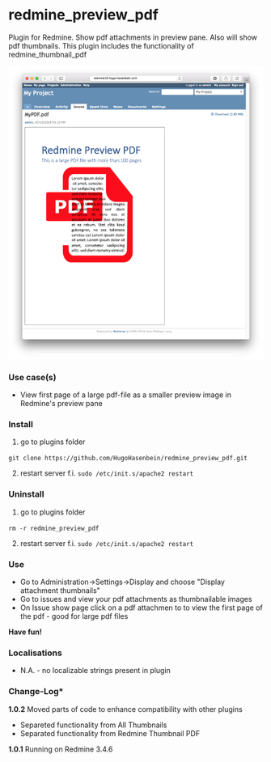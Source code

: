 # redmine_preview_pdf

Plugin for Redmine. Show pdf attachments in preview pane. Also will show pdf thumbnails.
This plugin includes the functionality of redmine_thumbnail_pdf

![PNG that represents a quick overview](/doc/Overview.png)

### Use case(s)

* View first page of a large pdf-file as a smaller preview image in Redmine's preview pane

### Install

1. go to plugins folder

`git clone https://github.com/HugoHasenbein/redmine_preview_pdf.git`

2. restart server f.i.  `sudo /etc/init.s/apache2 restart`

### Uninstall

1. go to plugins folder

`rm -r redmine_preview_pdf`

2. restart server f.i.  `sudo /etc/init.s/apache2 restart`

### Use

* Go to Administration->Settings->Display and choose "Display attachment thumbnails"
* Go to issues and view your pdf attachments as thumbnailable images
* On Issue show page click on a pdf attachmen to to view the first page of the pdf - good for large pdf files

**Have fun!**

### Localisations

* N.A. - no localizable strings present in plugin

### Change-Log* 

**1.0.2** Moved parts of code to enhance compatibility with other plugins
- Separeted functionality from All Thumbnails
- Separated functionality from Redmine Thumbnail PDF

**1.0.1** Running on Redmine 3.4.6
